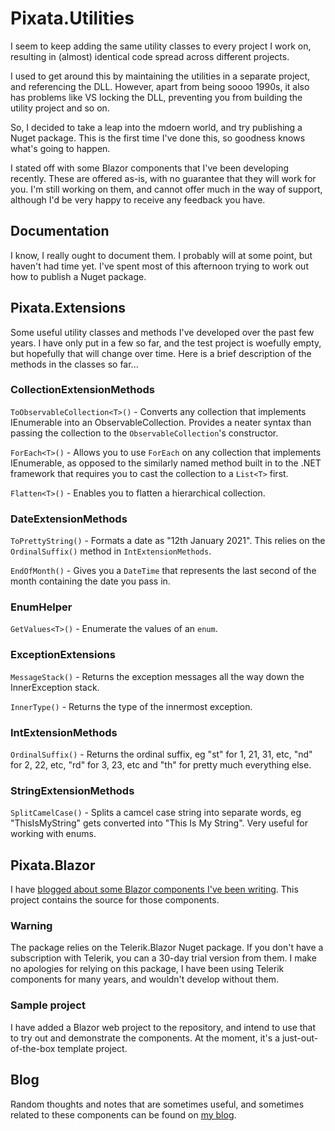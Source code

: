 # Pixata.Utilities

I seem to keep adding the same utility classes to every project I work on, resulting in (almost) identical code spread across different projects.

I used to get around this by maintaining the utilities in a separate project, and referencing the DLL. However, apart from being soooo 1990s, it also has problems like VS locking the DLL, preventing you from building the utility project and so on.

So, I decided to take a leap into the mdoern world, and try publishing a Nuget package. This is the first time I've done this, so goodness knows what's going to happen.

I stated off with some Blazor components that I've been developing recently. These are offered as-is, with no guarantee that they will work for you. I'm still working on them, and cannot offer much in the way of support, although I'd be very happy to receive any feedback you have.

## Documentation
I know, I really ought to document them. I probably will at some point, but haven't had time yet. I've spent most of this afternoon trying to work out how to publish a Nuget package.

## Pixata.Extensions
Some useful utility classes and methods I've developed over the past few years. I have only put in a few so far, and the test project is woefully empty, but hopefully that will change over time. Here is a brief description of the methods in the classes so far...

### CollectionExtensionMethods
`ToObservableCollection<T>()` - Converts any collection that implements IEnumerable<T> into an ObservableCollection<T>. Provides a neater syntax than passing the collection to the `ObservableCollection`'s constructor.

`ForEach<T>()` - Allows you to use `ForEach` on any collection that implements IEnumerable<T>, as opposed to the similarly named method built in to the .NET framework that requires you to cast the collection to a `List<T>` first.

`Flatten<T>()` - Enables you to flatten a hierarchical collection.

### DateExtensionMethods
`ToPrettyString()` - Formats a date as "12th January 2021". This relies on the `OrdinalSuffix()` method in `IntExtensionMethods`.

`EndOfMonth()` - Gives you a `DateTime` that represents the last second of the month containing the date you pass in.

### EnumHelper
`GetValues<T>()` - Enumerate the values of an `enum`.

### ExceptionExtensions
`MessageStack()` - Returns the exception messages all the way down the InnerException stack.

`InnerType()` - Returns the type of the innermost exception.

### IntExtensionMethods
`OrdinalSuffix()` - Returns the ordinal suffix, eg "st" for 1, 21, 31, etc, "nd" for 2, 22, etc, "rd" for 3, 23, etc and "th" for pretty much everything else.

### StringExtensionMethods
`SplitCamelCase()` - Splits a camcel case string into separate words, eg "ThisIsMyString" gets converted into "This Is My String". Very useful for working with enums.

## Pixata.Blazor
I have [blogged about some Blazor components I've been writing](https://www.pixata.co.uk/tag/blazor/). This project contains the source for those components.

### Warning
The package relies on the Telerik.Blazor Nuget package. If you don't have a subscription with Telerik, you can a 30-day trial version from them. I make no apologies for relying on this package, I have been using Telerik components for many years, and wouldn't develop without them.

### Sample project
I have added a Blazor web project to the repository, and intend to use that to try out and demonstrate the components. At the moment, it's a just-out-of-the-box template project.

## Blog
Random thoughts and notes that are sometimes useful, and sometimes related to these components can be found on [my blog](https://www.pixata.co.uk/).

